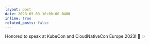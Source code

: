 ```yaml
---
layout: post
date: 2023-05-03 10:00:00-0400
inline: true
related_posts: false
---
```


Honored to speak at KubeCon and CloudNativeCon Europe 2023! 🎤 ✨
